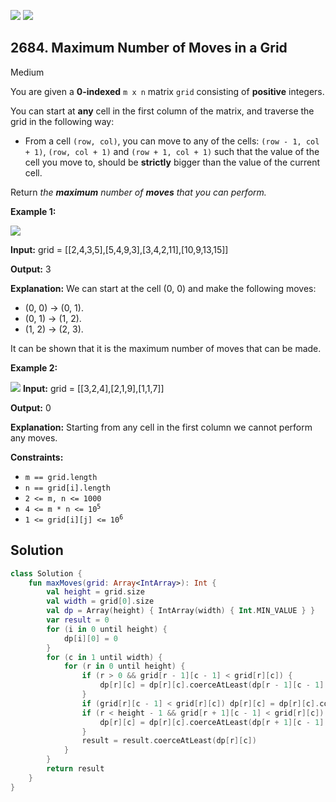 [![](https://img.shields.io/github/stars/javadev/LeetCode-in-Kotlin?label=Stars&style=flat-square)](https://github.com/javadev/LeetCode-in-Kotlin)
[![](https://img.shields.io/github/forks/javadev/LeetCode-in-Kotlin?label=Fork%20me%20on%20GitHub%20&style=flat-square)](https://github.com/javadev/LeetCode-in-Kotlin/fork)

## 2684\. Maximum Number of Moves in a Grid

Medium

You are given a **0-indexed** `m x n` matrix `grid` consisting of **positive** integers.

You can start at **any** cell in the first column of the matrix, and traverse the grid in the following way:

*   From a cell `(row, col)`, you can move to any of the cells: `(row - 1, col + 1)`, `(row, col + 1)` and `(row + 1, col + 1)` such that the value of the cell you move to, should be **strictly** bigger than the value of the current cell.

Return _the **maximum** number of **moves** that you can perform._

**Example 1:**

![](https://assets.leetcode.com/uploads/2023/04/11/yetgriddrawio-10.png)

**Input:** grid = \[\[2,4,3,5],[5,4,9,3],[3,4,2,11],[10,9,13,15]]

**Output:** 3

**Explanation:** We can start at the cell (0, 0) and make the following moves: 
- (0, 0) -> (0, 1). 
- (0, 1) -> (1, 2). 
- (1, 2) -> (2, 3). 

It can be shown that it is the maximum number of moves that can be made.

**Example 2:**

![](https://assets.leetcode.com/uploads/2023/04/12/yetgrid4drawio.png) **Input:** grid = \[\[3,2,4],[2,1,9],[1,1,7]]

**Output:** 0

**Explanation:** Starting from any cell in the first column we cannot perform any moves.

**Constraints:**

*   `m == grid.length`
*   `n == grid[i].length`
*   `2 <= m, n <= 1000`
*   <code>4 <= m * n <= 10<sup>5</sup></code>
*   <code>1 <= grid[i][j] <= 10<sup>6</sup></code>

## Solution

```kotlin
class Solution {
    fun maxMoves(grid: Array<IntArray>): Int {
        val height = grid.size
        val width = grid[0].size
        val dp = Array(height) { IntArray(width) { Int.MIN_VALUE } }
        var result = 0
        for (i in 0 until height) {
            dp[i][0] = 0
        }
        for (c in 1 until width) {
            for (r in 0 until height) {
                if (r > 0 && grid[r - 1][c - 1] < grid[r][c]) {
                    dp[r][c] = dp[r][c].coerceAtLeast(dp[r - 1][c - 1] + 1)
                }
                if (grid[r][c - 1] < grid[r][c]) dp[r][c] = dp[r][c].coerceAtLeast(dp[r][c - 1] + 1)
                if (r < height - 1 && grid[r + 1][c - 1] < grid[r][c]) {
                    dp[r][c] = dp[r][c].coerceAtLeast(dp[r + 1][c - 1] + 1)
                }
                result = result.coerceAtLeast(dp[r][c])
            }
        }
        return result
    }
}
```